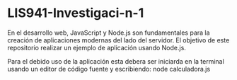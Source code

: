 # LIS941-Investigaci-n-1

En el desarrollo web, JavaScript y Node.js son fundamentales para la creación de aplicaciones modernas del lado del servidor. El objetivo de este repositorio 
realizar un ejemplo de aplicación usando Node.js.

Para el debido uso de la aplicación esta debera ser iniciarda en la terminal usando un editor de código fuente y escribiendo:
node calculadora.js
